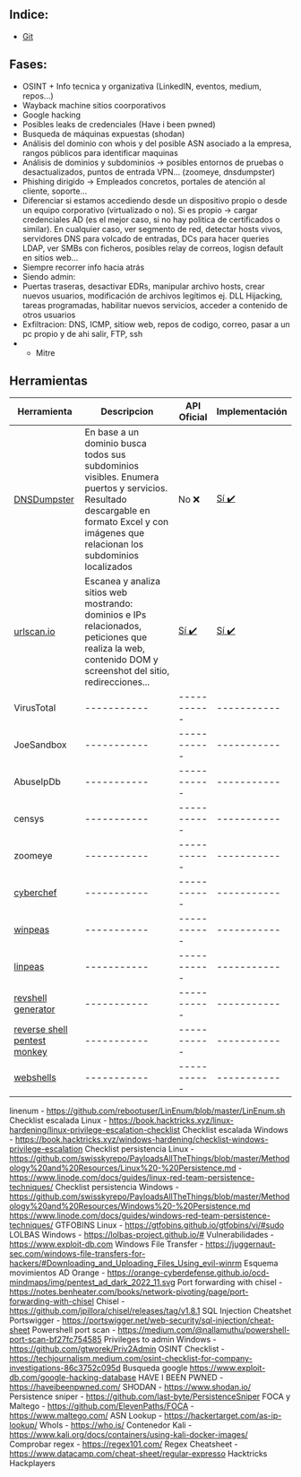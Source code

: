 ## Indice:
- [Git](https://github.com/Mueltex/cheatsheets/blob/main/git-cheat-sheet.pdf)
## Fases:
- OSINT + Info tecnica y organizativa (LinkedIN, eventos, medium, repos...)
- Wayback machine sitios coorporativos
- Google hacking
- Posibles leaks de credenciales (Have i been pwned)
- Busqueda de máquinas expuestas (shodan)
- Análisis del dominio con whois y del posible ASN asociado a la empresa, rangos públicos para identificar maquinas
- Análisis de dominios y subdominios -> posibles entornos de pruebas o desactualizados, puntos de entrada VPN... (zoomeye, dnsdumpster)
- Phishing dirigido -> Empleados concretos, portales de atención al cliente, soporte...
- Diferenciar si estamos accediendo desde un dispositivo propio o desde un equipo corporativo (virtualizado o no). Si es propio -> cargar credenciales AD (es el mejor caso, si no hay politica de certificados o similar). En cualquier caso, ver segmento de red, detectar hosts vivos, servidores DNS para volcado de entradas, DCs para hacer queries LDAP, ver SMBs con ficheros, posibles relay de correos, logisn default en sitios web...
- Siempre recorrer info hacia atrás
- Siendo admin:
-   Puertas traseras, desactivar EDRs, manipular archivo hosts, crear nuevos usuarios, modificación de archivos legítimos ej. DLL Hijacking, tareas programadas, habilitar nuevos servicios, acceder a contenido de otros usuarios
- Exfiltracion: DNS, ICMP, sitiow web, repos de codigo, correo, pasar a un pc propio y de ahi salir, FTP, ssh
- - Mitre
## Herramientas
| Herramienta      | Descripcion | API Oficial | Implementación|
| ----------- | ----------- | ----------- | ----------- |
| [DNSDumpster](https://dnsdumpster.com/)      | En base a un dominio busca todos sus subdominios visibles. Enumera puertos y servicios. Resultado descargable en formato Excel y con imágenes que relacionan los subdominios localizados       | No ❌ | [Sí ✔️](https://github.com/PaulSec/API-dnsdumpster.com) |
| [urlscan.io](https://urlscan.io/)      | Escanea y analiza sitios web mostrando: dominios e IPs relacionados, peticiones que realiza la web, contenido DOM y screenshot del sitio, redirecciones...       | [Sí ✔️](https://urlscan.io/docs/api/) | [Sí ✔️](https://urlscan.io/docs/integrations/) |
| VirusTotal | ----------- | ----------- | ----------- |
| JoeSandbox | ----------- | ----------- | ----------- |
| AbuseIpDb | ----------- | ----------- | ----------- |
| censys | ----------- | ----------- | ----------- |
| zoomeye | ----------- | ----------- | ----------- |
| [cyberchef](https://gchq.github.io/CyberChef/) | ----------- | ----------- | ----------- |
| [winpeas](https://github.com/carlospolop/PEASS-ng/tree/master/winPEAS) | ----------- | ----------- | ----------- |
| [linpeas](https://github.com/carlospolop/PEASS-ng/tree/master/linPEAS) | ----------- | ----------- | ----------- |
| [revshell generator](https://www.revshells.com/) | ----------- | ----------- | ----------- |
| [reverse shell pentest monkey](https://pentestmonkey.net/cheat-sheet/shells/reverse-shell-cheat-sheet) | ----------- | ----------- | ----------- |
| [webshells](https://github.com/BlackArch/webshells/tree/master/php) | ----------- | ----------- | ----------- |
linenum - https://github.com/rebootuser/LinEnum/blob/master/LinEnum.sh
Checklist escalada Linux - https://book.hacktricks.xyz/linux-hardening/linux-privilege-escalation-checklist
Checklist escalada Windows - https://book.hacktricks.xyz/windows-hardening/checklist-windows-privilege-escalation
Checklist persistencia Linux - https://github.com/swisskyrepo/PayloadsAllTheThings/blob/master/Methodology%20and%20Resources/Linux%20-%20Persistence.md - https://www.linode.com/docs/guides/linux-red-team-persistence-techniques/
Checklist persistencia Windows - https://github.com/swisskyrepo/PayloadsAllTheThings/blob/master/Methodology%20and%20Resources/Windows%20-%20Persistence.md https://www.linode.com/docs/guides/windows-red-team-persistence-techniques/
GTFOBINS Linux - https://gtfobins.github.io/gtfobins/vi/#sudo
LOLBAS Windows - https://lolbas-project.github.io/#
Vulnerabilidades - https://www.exploit-db.com
Windows File Transfer - https://juggernaut-sec.com/windows-file-transfers-for-hackers/#Downloading_and_Uploading_Files_Using_evil-winrm
Esquema movimientos AD Orange - https://orange-cyberdefense.github.io/ocd-mindmaps/img/pentest_ad_dark_2022_11.svg
Port forwarding with chisel - https://notes.benheater.com/books/network-pivoting/page/port-forwarding-with-chisel
Chisel - https://github.com/jpillora/chisel/releases/tag/v1.8.1
SQL Injection Cheatshet Portswigger - https://portswigger.net/web-security/sql-injection/cheat-sheet
Powershell port scan - https://medium.com/@nallamuthu/powershell-port-scan-bf27fc754585
Privileges to admin Windows - https://github.com/gtworek/Priv2Admin
OSINT Checklist - https://techjournalism.medium.com/osint-checklist-for-company-investigations-86c3752c095d
Busqueda google https://www.exploit-db.com/google-hacking-database
HAVE I BEEN PWNED - https://haveibeenpwned.com/
SHODAN - https://www.shodan.io/
Persistence sniper - https://github.com/last-byte/PersistenceSniper
FOCA y Maltego - https://github.com/ElevenPaths/FOCA - https://www.maltego.com/
ASN Lookup - https://hackertarget.com/as-ip-lookup/
WhoIs - https://who.is/
Contenedor Kali - https://www.kali.org/docs/containers/using-kali-docker-images/
Comprobar regex - https://regex101.com/
Regex Cheatsheet - https://www.datacamp.com/cheat-sheet/regular-expresso
Hacktricks
Hackplayers

